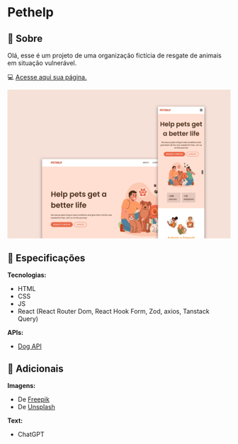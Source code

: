 # Pethelp

## 📄 Sobre
Olá, esse é um projeto de uma organização fictícia de resgate de animais em situação vulnerável.

💻 <a href="https://biancassantos.github.io/pethelp" target="_blank">Acesse aqui sua página.</a>

![Design do projeto](https://raw.githubusercontent.com/biancassantos/pethelp/refs/heads/main/pethelp-design.png)

## 🔎 Especificações
**Tecnologias:**
* HTML
* CSS
* JS
* React (React Router Dom, React Hook Form, Zod, axios, Tanstack Query)

**APIs:**
* <a href="https://dog.ceo/dog-api/" target="_blank">Dog API</a>

## 📁 Adicionais
**Imagens:**
* De <a href="https://br.freepik.com/" target="_blank">Freepik</a>
* De <a href="https://unsplash.com/pt-br" target="_blank">Unsplash</a>

**Text:**
* ChatGPT
